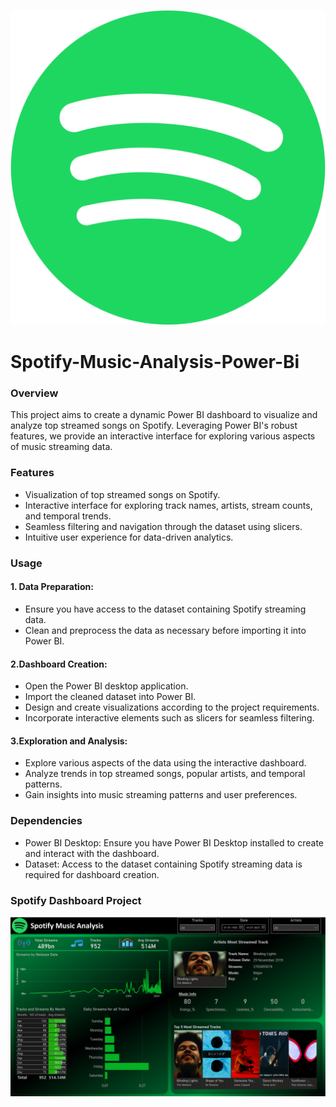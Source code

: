 ![image alt](https://github.com/Fayyas-kp/Spotify-Music-Analysis-Power-Bi/blob/7667d9cbc303bccfc01fe92577dca2d0a17aa076/Spotify%20logo.png)
# Spotify-Music-Analysis-Power-Bi
### Overview
This project aims to create a dynamic Power BI dashboard to visualize and analyze top streamed songs on Spotify. Leveraging Power BI's robust features, we provide an interactive interface for exploring various aspects of music streaming data.

### Features
+ Visualization of top streamed songs on Spotify.
+ Interactive interface for exploring track names, artists, stream counts, and temporal trends.
+ Seamless filtering and navigation through the dataset using slicers.
+ Intuitive user experience for data-driven analytics.
### Usage
#### 1. Data Preparation:

* Ensure you have access to the dataset containing Spotify streaming data.
* Clean and preprocess the data as necessary before importing it into Power BI.
#### 2.Dashboard Creation:

* Open the Power BI desktop application.
* Import the cleaned dataset into Power BI.
* Design and create visualizations according to the project requirements.
* Incorporate interactive elements such as slicers for seamless filtering.
#### 3.Exploration and Analysis:

* Explore various aspects of the data using the interactive dashboard.
* Analyze trends in top streamed songs, popular artists, and temporal patterns.
* Gain insights into music streaming patterns and user preferences.
### Dependencies
+ Power BI Desktop: Ensure you have Power BI Desktop installed to create and interact with the dashboard.
+ Dataset: Access to the dataset containing Spotify streaming data is required for dashboard creation.
### Spotify Dashboard Project
![image alt](https://github.com/Fayyas-kp/Spotify-Music-Analysis-Power-Bi/blob/be6956436fb228c8912f979c79def5b855e59970/Spotify%20Dashboard.png)
